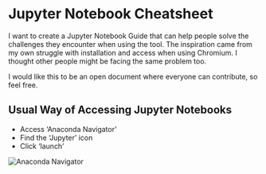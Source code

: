 # Jupyter Notebook Cheatsheet

I want to create a Jupyter Notebook Guide that can help people solve the challenges they encounter when using the tool. The inspiration came from my own struggle with installation and access when using Chromium. I thought other people might be facing the same problem too. 

I would like this to be an open document where everyone can contribute, so feel free.

## Usual Way of Accessing Jupyter Notebooks

* Access ‘Anaconda Navigator’
* Find the ‘Jupyter’ icon
* Click ‘launch’

![Anaconda Navigator](/path/to/img.jpg)
